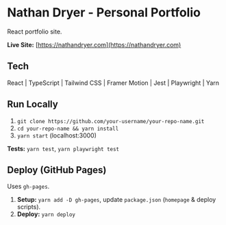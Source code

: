 # Nathan Dryer - Personal Portfolio

React portfolio site.

**Live Site:** [https://nathandryer.com](https://nathandryer.com) 

## Tech

React | TypeScript | Tailwind CSS | Framer Motion | Jest | Playwright | Yarn

## Run Locally

1.  `git clone https://github.com/your-username/your-repo-name.git`
2.  `cd your-repo-name && yarn install`
3.  `yarn start` (localhost:3000)

**Tests:** `yarn test`, `yarn playwright test`

## Deploy (GitHub Pages)

Uses `gh-pages`.

1.  **Setup:** `yarn add -D gh-pages`, update `package.json` (`homepage` & deploy scripts).
2.  **Deploy:** `yarn deploy`
